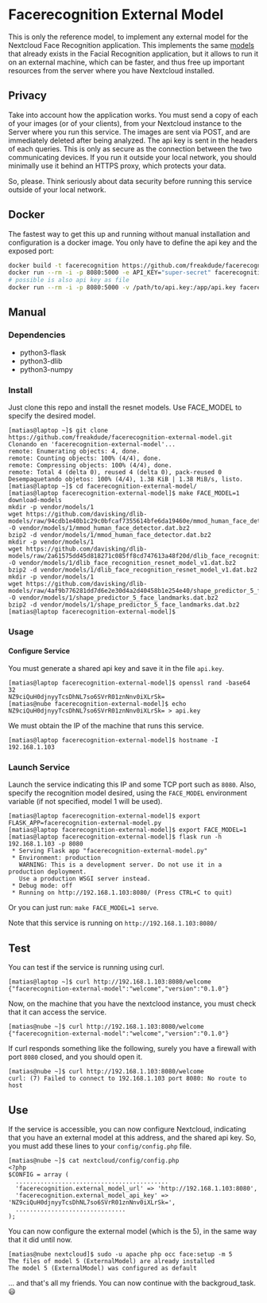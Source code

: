 # Facerecognition External Model
This is only the reference model, to implement any external model for the Nextcloud Face Recognition application. This implements the same [models](https://github.com/matiasdelellis/facerecognition/wiki/Models) that already exists in the Facial Recognition application, but it allows to run it on an external machine, which can be faster, and thus free up important resources from the server where you have Nextcloud installed.

## Privacy
Take into account how the application works. You must send a copy of each of your images (or of your clients), from your Nextcloud instance to the Server where you run this service.
The images are sent via POST, and are immediately deleted after being analyzed. The api key is sent in the headers of each queries. This is only as secure as the connection between the two communicating devices. If you run it outside your local network, you should minimally use it behind an HTTPS proxy, which protects your data.

So, please. Think seriously about data security before running this service outside of your local network.

## Docker
The fastest way to get this up and running without manual installation and configuration is a docker image. You only have to define the api key and the exposed port:
```sh
docker build -t facerecognition https://github.com/freakdude/facerecognition-external-model.git
docker run --rm -i -p 8080:5000 -e API_KEY="super-secret" facerecognition
# possible is also api key as file
docker run --rm -i -p 8080:5000 -v /path/to/api.key:/app/api.key facerecognition
```

## Manual
### Dependencies
* python3-flask
* python3-dlib
* python3-numpy

### Install
Just clone this repo and install the resnet models. Use FACE_MODEL to specify the desired model.
```
[matias@laptop ~]$ git clone https://github.com/freakdude/facerecognition-external-model.git
Clonando en 'facerecognition-external-model'...
remote: Enumerating objects: 4, done.
remote: Counting objects: 100% (4/4), done.
remote: Compressing objects: 100% (4/4), done.
remote: Total 4 (delta 0), reused 4 (delta 0), pack-reused 0
Desempaquetando objetos: 100% (4/4), 1.38 KiB | 1.38 MiB/s, listo.
[matias@laptop ~]$ cd facerecognition-external-model/
[matias@laptop facerecognition-external-model]$ make FACE_MODEL=1 download-models 
mkdir -p vendor/models/1
wget https://github.com/davisking/dlib-models/raw/94cdb1e40b1c29c0bfcaf7355614bfe6da19460e/mmod_human_face_detector.dat.bz2 -O vendor/models/1/mmod_human_face_detector.dat.bz2
bzip2 -d vendor/models/1/mmod_human_face_detector.dat.bz2
mkdir -p vendor/models/1
wget https://github.com/davisking/dlib-models/raw/2a61575dd45d818271c085ff8cd747613a48f20d/dlib_face_recognition_resnet_model_v1.dat.bz2 -O vendor/models/1/dlib_face_recognition_resnet_model_v1.dat.bz2
bzip2 -d vendor/models/1/dlib_face_recognition_resnet_model_v1.dat.bz2
mkdir -p vendor/models/1
wget https://github.com/davisking/dlib-models/raw/4af9b776281dd7d6e2e30d4a2d40458b1e254e40/shape_predictor_5_face_landmarks.dat.bz2 -O vendor/models/1/shape_predictor_5_face_landmarks.dat.bz2
bzip2 -d vendor/models/1/shape_predictor_5_face_landmarks.dat.bz2
[matias@laptop facerecognition-external-model]$
```

### Usage
#### Configure Service
You must generate a shared api key and save it in the file `api.key`.
```
[matias@laptop facerecognition-external-model]$ openssl rand -base64 32
NZ9ciQuH0djnyyTcsDhNL7so6SVrR01znNnv0iXLrSk=
[matias@nube facerecognition-external-model]$ echo NZ9ciQuH0djnyyTcsDhNL7so6SVrR01znNnv0iXLrSk= > api.key
```

We must obtain the IP of the machine that runs this service.
```
[matias@laptop facerecognition-external-model]$ hostname -I
192.168.1.103
```

### Launch Service
Launch the service indicating this IP and some TCP port such as `8080`. Also, specify the recognition model desired, using the `FACE_MODEL` environment variable (if not specified, model 1 will be used).
```
[matias@laptop facerecognition-external-model]$ export FLASK_APP=facerecognition-external-model.py
[matias@laptop facerecognition-external-model]$ export FACE_MODEL=1
[matias@laptop facerecognition-external-model]$ flask run -h 192.168.1.103 -p 8080
 * Serving Flask app "facerecognition-external-model.py"
 * Environment: production
   WARNING: This is a development server. Do not use it in a production deployment.
   Use a production WSGI server instead.
 * Debug mode: off
 * Running on http://192.168.1.103:8080/ (Press CTRL+C to quit)
```

Or you can just run: `make FACE_MODEL=1 serve`.

Note that this service is running on `http://192.168.1.103:8080/`

## Test
You can test if the service is running using curl.
```
[matias@laptop ~]$ curl http://192.168.1.103:8080/welcome
{"facerecognition-external-model":"welcome","version":"0.1.0"}
```

Now, on the machine that you have the nextclood instance, you must check that it can access the service.
```
[matias@nube ~]$ curl http://192.168.1.103:8080/welcome
{"facerecognition-external-model":"welcome","version":"0.1.0"}
```

If curl responds something like the following, surely you have a firewall with port `8080` closed, and you should open it.
```
[matias@nube ~]$ curl http://192.168.1.103:8080/welcome
curl: (7) Failed to connect to 192.168.1.103 port 8080: No route to host
```

## Use
If the service is accessible, you can now configure Nextcloud, indicating that you have an external model at this address, and the shared api key. So, you must add these lines to your `config/config.php` file.
```
[matias@nube ~]$ cat nextcloud/config/config.php
<?php
$CONFIG = array (
  ...........................................
  'facerecognition.external_model_url' => 'http://192.168.1.103:8080',
  'facerecognition.external_model_api_key' => 'NZ9ciQuH0djnyyTcsDhNL7so6SVrR01znNnv0iXLrSk=',
  ...............................
);
```

You can now configure the external model (which is the 5), in the same way that it did until now.
```
[matias@nube nextcloud]$ sudo -u apache php occ face:setup -m 5
The files of model 5 (ExternalModel) are already installed
The model 5 (ExternalModel) was configured as default
```

... and that's all my friends. You can now continue with the backgroud_task. :smiley:
